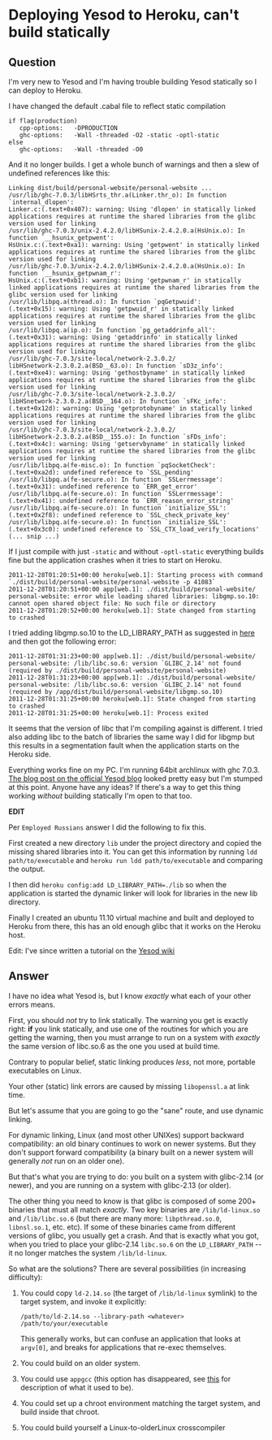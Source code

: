 
# Deploying Yesod to Heroku, can&apos;t build statically

## Question
      
I'm very new to Yesod and I'm having trouble building Yesod statically so I can deploy to Heroku.

I have changed the default .cabal file to reflect static compilation

    if flag(production)
       cpp-options:   -DPRODUCTION
       ghc-options:   -Wall -threaded -O2 -static -optl-static
    else
       ghc-options:   -Wall -threaded -O0
    

And it no longer builds. I get a whole bunch of warnings and then a slew of undefined references like this:

    Linking dist/build/personal-website/personal-website ...
    /usr/lib/ghc-7.0.3/libHSrts_thr.a(Linker.thr_o): In function
    `internal_dlopen':
    Linker.c:(.text+0x407): warning: Using 'dlopen' in statically linked
    applications requires at runtime the shared libraries from the glibc
    version used for linking
    /usr/lib/ghc-7.0.3/unix-2.4.2.0/libHSunix-2.4.2.0.a(HsUnix.o): In
    function `__hsunix_getpwent':
    HsUnix.c:(.text+0xa1): warning: Using 'getpwent' in statically linked
    applications requires at runtime the shared libraries from the glibc
    version used for linking
    /usr/lib/ghc-7.0.3/unix-2.4.2.0/libHSunix-2.4.2.0.a(HsUnix.o): In
    function `__hsunix_getpwnam_r':
    HsUnix.c:(.text+0xb1): warning: Using 'getpwnam_r' in statically
    linked applications requires at runtime the shared libraries from the
    glibc version used for linking
    /usr/lib/libpq.a(thread.o): In function `pqGetpwuid':
    (.text+0x15): warning: Using 'getpwuid_r' in statically linked
    applications requires at runtime the shared libraries from the glibc
    version used for linking
    /usr/lib/libpq.a(ip.o): In function `pg_getaddrinfo_all':
    (.text+0x31): warning: Using 'getaddrinfo' in statically linked
    applications requires at runtime the shared libraries from the glibc
    version used for linking
    /usr/lib/ghc-7.0.3/site-local/network-2.3.0.2/
    libHSnetwork-2.3.0.2.a(BSD__63.o): In function `sD3z_info':
    (.text+0xe4): warning: Using 'gethostbyname' in statically linked
    applications requires at runtime the shared libraries from the glibc
    version used for linking
    /usr/lib/ghc-7.0.3/site-local/network-2.3.0.2/
    libHSnetwork-2.3.0.2.a(BSD__164.o): In function `sFKc_info':
    (.text+0x12d): warning: Using 'getprotobyname' in statically linked
    applications requires at runtime the shared libraries from the glibc
    version used for linking
    /usr/lib/ghc-7.0.3/site-local/network-2.3.0.2/
    libHSnetwork-2.3.0.2.a(BSD__155.o): In function `sFDs_info':
    (.text+0x4c): warning: Using 'getservbyname' in statically linked
    applications requires at runtime the shared libraries from the glibc
    version used for linking
    /usr/lib/libpq.a(fe-misc.o): In function `pqSocketCheck':
    (.text+0xa2d): undefined reference to `SSL_pending'
    /usr/lib/libpq.a(fe-secure.o): In function `SSLerrmessage':
    (.text+0x31): undefined reference to `ERR_get_error'
    /usr/lib/libpq.a(fe-secure.o): In function `SSLerrmessage':
    (.text+0x41): undefined reference to `ERR_reason_error_string'
    /usr/lib/libpq.a(fe-secure.o): In function `initialize_SSL':
    (.text+0x2f8): undefined reference to `SSL_check_private_key'
    /usr/lib/libpq.a(fe-secure.o): In function `initialize_SSL':
    (.text+0x3c0): undefined reference to `SSL_CTX_load_verify_locations'
    (... snip ...)
    

If I just compile with just `-static` and without `-optl-static` everything builds fine but the application crashes when it tries to start on Heroku.

    2011-12-28T01:20:51+00:00 heroku[web.1]: Starting process with command
    `./dist/build/personal-website/personal-website -p 41083`
    2011-12-28T01:20:51+00:00 app[web.1]: ./dist/build/personal-website/
    personal-website: error while loading shared libraries: libgmp.so.10:
    cannot open shared object file: No such file or directory
    2011-12-28T01:20:52+00:00 heroku[web.1]: State changed from starting
    to crashed
    

I tried adding libgmp.so.10 to the LD\_LIBRARY\_PATH as suggested in [here](http://translate.google.com/translate?hl=en&sl=ja&tl=en&u=http://d.hatena.ne.jp/thimura/20111117/1321480728) and then got the following error:

    2011-12-28T01:31:23+00:00 app[web.1]: ./dist/build/personal-website/
    personal-website: /lib/libc.so.6: version `GLIBC_2.14' not found
    (required by ./dist/build/personal-website/personal-website)
    2011-12-28T01:31:23+00:00 app[web.1]: ./dist/build/personal-website/
    personal-website: /lib/libc.so.6: version `GLIBC_2.14' not found
    (required by /app/dist/build/personal-website/libgmp.so.10)
    2011-12-28T01:31:25+00:00 heroku[web.1]: State changed from starting
    to crashed
    2011-12-28T01:31:25+00:00 heroku[web.1]: Process exited
    

It seems that the version of libc that I'm compiling against is different. I tried also adding libc to the batch of libraries the same way I did for libgmp but this results in a segmentation fault when the application starts on the Heroku side.

Everything works fine on my PC. I'm running 64bit archlinux with ghc 7.0.3. [The blog post on the official Yesod blog](http://www.yesodweb.com/blog/2011/07/haskell-on-heroku) looked pretty easy but I'm stumped at this point. Anyone have any ideas? If there's a way to get this thing working _without_ building statically I'm open to that too.

**EDIT**

Per `Employed Russians` answer I did the following to fix this.

First created a new directory `lib` under the project directory and copied the missing shared libraries into it. You can get this information by running `ldd path/to/executable` and `heroku run ldd path/to/executable` and comparing the output.

I then did `heroku config:add LD_LIBRARY_PATH=./lib` so when the application is started the dynamic linker will look for libraries in the new lib directory.

Finally I created an ubuntu 11.10 virtual machine and built and deployed to Heroku from there, this has an old enough glibc that it works on the Heroku host.

Edit: I've since written a tutorial on the [Yesod wiki](https://github.com/yesodweb/yesod/wiki/Deploying-Yesod-Apps-to-Heroku)
## Answer
      
I have no idea what Yesod is, but I know _exactly_ what each of your other errors means.

First, you should _not_ try to link statically. The warning you get is exactly right: **if** you link statically, and use one of the routines for which you are getting the warning, then you must arrange to run on a system with _exactly_ the same version of libc.so.6 as the one you used at build time.

Contrary to popular belief, static linking produces _less_, not more, portable executables on Linux.

Your other (static) link errors are caused by missing `libopenssl.a` at link time.

But let's assume that you are going to go the "sane" route, and use dynamic linking.

For dynamic linking, Linux (and most other UNIXes) support backward compatibility: an old binary continues to work on newer systems. But they don't support forward compatibility (a binary built on a newer system will generally _not_ run on an older one).

But that's what you are trying to do: you built on a system with glibc-2.14 (or newer), and you are running on a system with glibc-2.13 (or older).

The other thing you need to know is that glibc is composed of some 200+ binaries that must all match _exactly_. Two key binaries are `/lib/ld-linux.so` and `/lib/libc.so.6` (but there are many more: `libpthread.so.0`, `libnsl.so.1`, etc. etc). If some of these binaries came from different versions of glibc, you usually get a crash. And that is exactly what you got, when you tried to place your glibc-2.14 `libc.so.6` on the `LD_LIBRARY_PATH` \-\- it no longer matches the system `/lib/ld-linux`.

So what are the solutions? There are several possibilities (in increasing difficulty):

1.  You could copy `ld-2.14.so` (the target of `/lib/ld-linux` symlink) to the target system, and invoke it explicitly:
    
        /path/to/ld-2.14.so --library-path <whatever> /path/to/your/executable
        
    
    This generally works, but can confuse an application that looks at `argv[0]`, and breaks for applications that re-exec themselves.
    
2.  You could build on an older system.
    
3.  You could use `appgcc` (this option has disappeared, see [this](http://web.archive.org/web/20090902074009/http://autopackage.org/apbuild-apgcc.php) for description of what it used to be).
    
4.  You could set up a chroot environment matching the target system, and build inside that chroot.
    
5.  You could build yourself a Linux-to-olderLinux crosscompiler
    